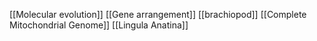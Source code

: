 [[Molecular evolution]]
[[Gene arrangement]]
[[brachiopod]]
[[Complete Mitochondrial Genome]]
[[Lingula Anatina]]
